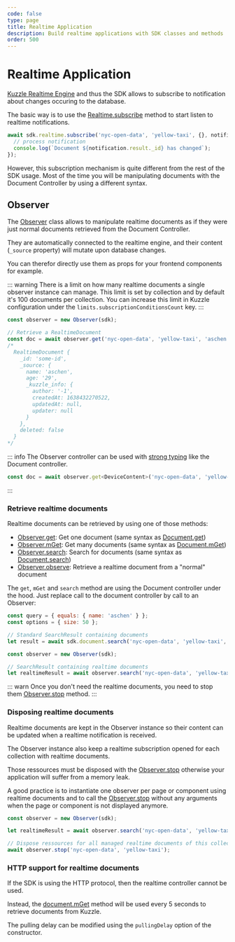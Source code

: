 ```yaml
---
code: false
type: page
title: Realtime Application
description: Build realtime applications with SDK classes and methods
order: 500
---
```


# Realtime Application

[Kuzzle Realtime Engine](/core/2/guides/main-concepts/realtime-engine/) and thus the SDK allows to subscribe to notification about changes occuring to the database.

The basic way is to use the [Realtime.subscribe](/sdk/js/7/controllers/realtime/subscribe) method to start listen to realtime notifications.

```js
await sdk.realtime.subscribe('nyc-open-data', 'yellow-taxi', {}, notification => {
  // process notification
  console.log(`Document ${notification.result._id} has changed`);
});
```

However, this subscription mechanism is quite different from the rest of the SDK usage. Most of the time you will be manipulating documents with the Document Controller by using a different syntax.

## Observer

The [Observer](/sdk/js/7/core-classes/observer) class allows to manipulate realtime documents as if they were just normal documents retrieved from the Document Controller.

They are automatically connected to the realtime engine, and their content (`_source` property) will mutate upon database changes.

You can therefor directly use them as props for your frontend components for example.

::: warning
There is a limit on how many realtime documents a single observer instance can manage. This limit is set by collection and by default it's 100 documents per collection. You can increase this limit in Kuzzle configuration under the `limits.subscriptionConditionsCount` key.
:::

```js
const observer = new Observer(sdk);

// Retrieve a RealtimeDocument
const doc = await observer.get('nyc-open-data', 'yellow-taxi', 'aschen');
/*
  RealtimeDocument {
    _id: 'some-id',
    _source: {
      name: 'aschen',
      age: '29',
      _kuzzle_info: {
        author: '-1',
        createdAt: 1638432270522,
        updatedAt: null,
        updater: null
      }
    },
    deleted: false
  }
*/
```

::: info
The Observer controller can be used with [strong typing](/sdk/js/7/essentials/strong-typing) like the Document controller.

```js
const doc = await observer.get<DeviceContent>('nyc-open-data', 'yellow-taxi', 'aschen');
```

:::

### Retrieve realtime documents

Realtime documents can be retrieved by using one of those methods:
 - [Observer.get](/sdk/js/7/core-classes/observer/get): Get one document (same syntax as [Document.get](/sdk/js/7/controllers/document/get))
 - [Observer.mGet](/sdk/js/7/core-classes/observer/m-get): Get many documents (same syntax as [Document.mGet](/sdk/js/7/controllers/document/m-get))
 - [Observer.search](/sdk/js/7/core-classes/observer/search): Search for documents (same syntax as [Document.search](/sdk/js/7/controllers/document/search))
 - [Observer.observe](/sdk/js/7/core-classes/observer/observe): Retrieve a realtime document from a "normal" document

The `get`, `mGet` and `search` method are using the Document controller under the hood. Just replace call to the document controller by call to an Observer:

```js
const query = { equals: { name: 'aschen' } };
const options = { size: 50 };

// Standard SearchResult containing documents
let result = await sdk.document.search('nyc-open-data', 'yellow-taxi', { query }, options);

const observer = new Observer(sdk);

// SearchResult containing realtime documents
let realtimeResult = await observer.search('nyc-open-data', 'yellow-taxi', { query }, options);
```

::: warn
Once you don't need the realtime documents, you need to stop them [Observer.stop](/sdk/js/7/core-classes/observer/stop) method.
:::

### Disposing realtime documents

Realtime documents are kept in the Observer instance so their content can be updated when a realtime notification is received.

The Observer instance also keep a realtime subscription opened for each collection with realtime documents.

Those ressources must be disposed with the [Observer.stop](/sdk/js/7/core-classes/observer/stop) otherwise your application will suffer from a memory leak.

A good practice is to instantiate one observer per page or component using realtime documents and to call the [Observer.stop](/sdk/js/7/core-classes/observer/stop) without any arguments when the page or component is not displayed anymore.

```js
const observer = new Observer(sdk);

let realtimeResult = await observer.search('nyc-open-data', 'yellow-taxi', { query }, options);

// Dispose ressources for all managed realtime documents of this collection
await observer.stop('nyc-open-data', 'yellow-taxi');
```

### HTTP support for realtime documents

<SinceBadge version="7.8.3"/>

If the SDK is using the HTTP protocol, then the realtime controller cannot be used.

Instead, the [document.mGet](/sdk/js/7/controllers/document/m-get) method will be used every 5 seconds to retrieve documents from Kuzzle.

The pulling delay can be modified using the `pullingDelay` option of the constructor.